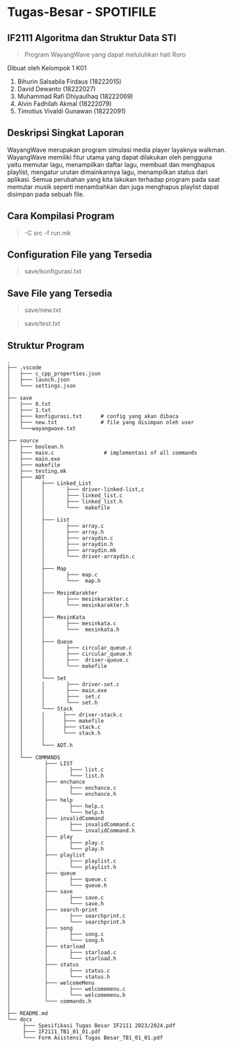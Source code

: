 # Tugas-Besar - SPOTIFILE
## IF2111 Algoritma dan Struktur Data STI

> Program WayangWave yang dapat meluluhkan hati Roro 

Dibuat oleh Kelompok 1 K01

1. Bihurin Salsabila Firdaus (18222015)
2. David Dewanto (18222027)
3. Muhammad Rafi Dhiyaulhaq (18222069)
4. Alvin Fadhilah Akmal (18222079)
5. Timotius Vivaldi Gunawan (18222091)

## Deskripsi Singkat Laporan
WayangWave merupakan program simulasi media player layaknya walkman. WayangWave memiliki fitur utama yang dapat dilakukan oleh pengguna yaitu memutar lagu, menampilkan daftar lagu, membuat dan menghapus playlist, mengatur urutan dimainkannya lagu, menampilkan status dari aplikasi. Semua perubahan yang kita lakukan terhadap program pada saat memutar musik seperti menambahkan dan juga menghapus playlist dapat disimpan pada sebuah file.

## Cara Kompilasi Program
> -C src -f run.mk

## Configuration File yang Tersedia
> save/konfigurasi.txt

## Save File yang Tersedia
> save/new.txt

> save/test.txt

## Struktur Program
```
.
├── .vscode
│   ├─── c_cpp_properties.json		    
│   ├─── launch.json		     
│   └─── settings.json                   
│ 		       
├── save
│   ├─── 0.txt
│   ├─── 1.txt
│   ├─── konfigurasi.txt	  # config yang akan dibaca
│   ├─── new.txt		      # file yang disimpan oleh user
│   └───wayangwave.txt                        
│ 
├── source
│   ├─── boolean.h
│   ├─── main.c                # implementasi of all commands
│   ├─── main.exe
│   ├─── makefile
│   ├─── testing.mk     
│   ├─── ADT				   
│   │      ├─── Linked_List
│   │      │       ├─── driver-linked-list,c
│   │      │       ├─── linked_list.c
│   │      │       ├─── linked_list.h
│   │      │       └───  makefile
│   │      │
│   │      ├─── List
│   │      │       ├─── array.c
│   │      │       ├─── array.h
│   │      │       ├─── arraydin.c
│   │      │       ├─── arraydin.h
│   │      │       ├─── arraydin.mk
│   │      │       └─── driver-arraydin.c
│   │      │
│   │      ├─── Map
│   │      │       ├─── map.c
│   │      │       └───  map.h
│   │      │
│   │      ├─── MesinKarakter
│   │      │       ├─── mesinkarakter.c
│   │      │       └─── mesinkarakter.h
│   │      │
│   │      ├─── MesinKata
│   │      │       ├─── mesinkata.c
│   │      │       └───  mesinkata.h
│   │      │
│   │      ├─── Queue
│   │      │       ├─── circular_queue.c
│   │      │       ├─── circular_queue.h
│   │      │       ├───  driver-queue.c
│   │      │       └─── makefile
│   │      │
│   │      └─── Set
│   │      │       ├─── driver-set.c
│   │      │       ├─── main.exe
│   │      │       ├───  set.c
│   │      │       └─── set.h
│   │      └─── Stack
│   │      │      ├─── driver-stack.c
│   │      │      ├─── makefile
│   │      │      ├─── stack.c
│   │      │      └─── stack.h
│   │      │ 
│   │      └─── ADT.h
│   │
│   └─── COMMANDS
│           ├─── LIST
│           │       ├─── list.c
│           │       └─── list.h
│           ├─── enchance
│           │       ├─── enchance.c
│           │       └─── enchance.h
│           ├─── help
│           │       ├─── help.c
│           │       └─── help.h
│           ├─── invalidCommand
│           │       ├─── invalidCommand.c
│           │       └─── invalidCommand.h
│           ├─── play
│           │       ├─── play.c
│           │       └─── play.h
│           ├─── playlist
│           │       ├─── playlist.c
│           │       └─── playlist.h
│           ├─── queue
│           │       ├─── queue.c
│           │       └─── queue.h
│           ├─── save
│           │       ├─── save.c
│           │       └─── save.h
│           ├─── search-print
│           │       ├─── searchprint.c
│           │       └─── searchprint.h
│           ├─── song
│           │       ├─── song.c
│           │       └─── song.h
│           ├─── starload
│           │       ├─── starload.c
│           │       └─── starload.h
│           ├─── status
│           │       ├─── status.c
│           │       └─── status.h
│           ├─── welcomeMenu
│           │       ├─── welcomemenu.c
│           │       └─── welcomemenu.h
│           └─── commands.h
│
├── README.md
└── docs 
     ├─── Spesifikasi Tugas Besar IF2111 2023/2024.pdf
     ├─── IF2111_TB1_01_01.pdf
     └─── Form Asistensi Tugas Besar_TB1_01_01.pdf
 ```
 
